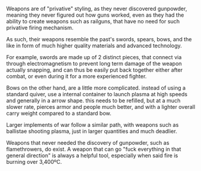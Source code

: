 Weapons are of "privative" styling, as they never discovered gunpowder, meaning they never figured out how guns worked, even as they had the ability to create weapons such as railguns, that have no need for such privative firing mechanism.

As such, their weapons resemble the past's swords, spears, bows, and the like in form of much higher quality materials and advanced technology.

For example, swords are made up of 2 distinct pieces, that connect via through electromagnetism to prevent long term damage of the weapon actually snapping, and can thus be easily put back together either after combat, or even during it for a more experienced fighter.

Bows on the other hand, are a little more complicated. instead of using a standard quiver, use a internal container to launch plasma at high speeds and generally in a arrow shape. this needs to be refilled, but at a much slower rate, pierces armor and people much better, and with a lighter overall carry weight compared to a standard bow.

Larger implements of war follow a similar path, with weapons such as ballistae shooting plasma, just in larger quantities and much deadlier.

Weapons that never needed the discovery of gunpowder, such as flamethrowers, do exist. A weapon that can go "fuck everything in that general direction" is always a helpful tool, especially when said fire is burning over 3,400ºC.

